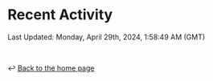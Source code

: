 # Recent Activity

<!--RECENT_ACTIVITY:start-->
<!--RECENT_ACTIVITY:end-->

<!--RECENT_ACTIVITY:last_update-->
Last Updated: Monday, April 29th, 2024, 1:58:49 AM (GMT)
<!--RECENT_ACTIVITY:last_update_end-->

<br>

↩️ [Back to the home page](/README.md)
